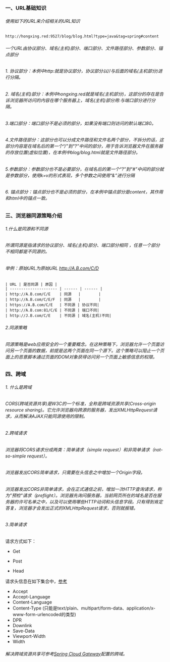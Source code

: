 ### 一、URL基础知识

###### 使用如下的URL来介绍相关的URL知识

```
http://hongxing.red:9527/blog/blog.html?type=java&tag=spring#content
```

###### 一个URL由协议部分、域名(主机)部分、端口部分、文件路径部分、参数部分、锚点部分

###### 1. 协议部分：本例中http:就是协议部分，协议部分以//与后面的域名(主机部分)进行分隔。

###### 2. 域名(主机)部分：本例中hongxing.red就是域名(主机部分)，这部分的存在是告诉浏览器所访问的内容在哪个服务器上，域名(主机)部分用:与端口部分进行分隔。

###### 3.端口部分：端口部分不是必须的部分，如果没有端口则访问的默认端口80。

###### 4.文件路径部分：这部分也可以分成文件路径和文件名两个部分，不拆分的话，这部分内容是在域名后的第一个“/”到“?”中间的部分，用于告诉浏览器文件在服务器的存放位置(虚拟位置)，在本例中blog/blog.html就是文件路径部分。

###### 5.参数部分：参数部分也不是必要部分，在域名后的第一个“?”到“#”中间的部分就是参数部分，使用k=v的形式表现，多个参数之间使用“&”进行分隔

###### 6. 锚点部分：锚点部分也不是必须的部分，在本例中锚点部分是content，其作用和html中的锚点一致。

### 三、浏览器同源策略介绍

###### 1.什么是同源和不同源

###### 所谓同源是指请求的协议部分、域名(主机)部分、端口部分相同 ，任意一个部分不相同都是不同源的。

###### 举例：原始URL为原始URL http://A.B.com/C/D

```
| URL | 是否同源 | 原因 |
| --------------------- | ------ | ------ |
| http://A.B.com/C/E    | 同源   |        |
| http://A.B.com/C/E/F  | 同源   |        |
| https://A.B.com/C/E   | 不同源 | 协议不同|
| http://A.B.com:81/C/E | 不同源 | 端口不同|
| http://J.B.com/C/E    | 不同源 | 域名(主机)不同|
```

###### 2.同源策略

###### 同源策略是web应用安全的一个重要概念。在这种策略下，浏览器允许一个页面访问另一个页面的数据，前提是这两个页面在同一个源下。这个策略可以阻止一个页面上的恶意脚本通过页面的DOM对象获得访问另一个页面上敏感信息的权限。

### 四、跨域

###### 1. 什么是跨域

###### CORS(跨域资源共享)是W3C的一个标准，全称是跨域资源共享(Cross-origin resource sharing)。它允许浏览器向跨源的服务器，发出XMLHttpRequest请求，从而解决AJAX只能同源使用的限制。

###### 2.跨域请求

###### 浏览器将CORS请求分成两类：简单请求（simple request）和非简单请求（not-so-simple request）。
###### 浏览器发出CORS简单请求，只需要在头信息之中增加一个Origin字段。
###### 浏览器发出CORS非简单请求，会在正式通信之前，增加一次HTTP查询请求，称为"预检"请求（preflight）。浏览器先询问服务器，当前网页所在的域名是否在服务器的许可名单之中，以及可以使用哪些HTTP动词和头信息字段。只有得到肯定答复，浏览器才会发出正式的XMLHttpRequest请求，否则就报错。

###### 3.简单请求

请求方式如下：

- Get

- Post

- Head

  

请求头信息在如下集合中，[参考](https://developer.mozilla.org/zh-CN/docs/Web/HTTP/Access_control_CORS)

- Accept
- Accept-Language
- Content-Language
- Content-Type (只能是text/plain、multipart/form-data、application/x-www-form-urlencoded的类型)
- DPR
- Downlink
- Save-Data
- Viewport-Width
- Width

###### 解决跨域资源共享可参考[Spring Cloud Gateway](http://hongxing.red/blog/details/5#CORS)配置的跨域。

